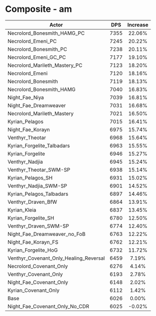 # Composite - am
| Actor | DPS | Increase |
|---|:---:|:---:|
|Necrolord_Bonesmith_HAMG_PC|7355|22.06%|
|Necrolord_Emeni_PC|7245|20.22%|
|Necrolord_Bonesmith_PC|7238|20.11%|
|Necrolord_Emeni_GC_PC|7177|19.10%|
|Necrolord_Marileth_Mastery_PC|7123|18.20%|
|Necrolord_Emeni|7120|18.16%|
|Necrolord_Bonesmith|7119|18.13%|
|Necrolord_Bonesmith_HAMG|7040|16.83%|
|Night_Fae_Niya|7039|16.81%|
|Night_Fae_Dreamweaver|7031|16.68%|
|Necrolord_Marileth_Mastery|7021|16.50%|
|Kyrian_Pelagos|7015|16.41%|
|Night_Fae_Korayn|6975|15.74%|
|Venthyr_Theotar|6968|15.64%|
|Kyrian_Forgelite_Talbadars|6963|15.55%|
|Kyrian_Forgelite|6946|15.27%|
|Venthyr_Nadjia|6945|15.24%|
|Venthyr_Theotar_SWM-SP|6938|15.14%|
|Kyrian_Pelagos_SH|6931|15.02%|
|Venthyr_Nadjia_SWM-SP|6901|14.52%|
|Kyrian_Pelagos_Talbadars|6897|14.46%|
|Venthyr_Draven_BfW|6864|13.91%|
|Kyrian_Kleia|6837|13.45%|
|Kyrian_Forgelite_SH|6780|12.50%|
|Venthyr_Draven_SWM-SP|6774|12.40%|
|Night_Fae_Dreamweaver_no_FoB|6763|12.22%|
|Night_Fae_Korayn_FS|6762|12.21%|
|Kyrian_Forgelite_HoG|6732|11.72%|
|Venthyr_Covenant_Only_Healing_Reversal|6459|7.19%|
|Necrolord_Covenant_Only|6276|4.14%|
|Venthyr_Covenant_Only|6193|2.78%|
|Night_Fae_Covenant_Only|6148|2.02%|
|Kyrian_Covenant_Only|6112|1.42%|
|Base|6026|0.00%|
|Night_Fae_Covenant_Only_No_CDR|6025|-0.02%|

